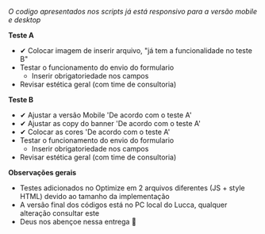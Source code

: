 _O codigo apresentados nos scripts já está responsivo para a versão mobile e desktop_

**Teste A**
  - ✔ Colocar imagem de inserir arquivo, "já tem a funcionalidade no teste B"
  - Testar o funcionamento do envio do formulario
    - Inserir obrigatoriedade nos campos
  - Revisar estética geral (com time de consultoria)

**Teste B**
  - ✔ Ajustar a versão Mobile 'De acordo com o teste A'
  - ✔ Ajustar as copy do banner 'De acordo com o teste A' 
  - ✔ Colocar as cores 'De acordo com o teste A'
  - Testar o funcionamento do envio do formulario
    - Inserir obrigatoriedade nos campos
  - Revisar estética geral (com time de consultoria)

**Observações gerais**
  - Testes adicionados no Optimize em 2 arquivos diferentes (JS + style HTML) devido ao tamanho da implementação
  - A versão final dos códigos está no PC local do Lucca, qualquer alteração consultar este
  - Deus nos abençoe nessa entrega 🙏

